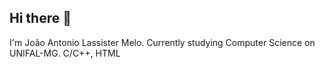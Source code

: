 ## Hi there 👋

I'm João Antonio Lassister Melo.
Currently studying Computer Science on UNIFAL-MG.
C/C++, HTML
